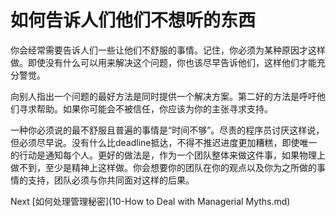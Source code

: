 # 如何告诉人们他们不想听的东西

你会经常需要告诉人们一些让他们不舒服的事情。记住，你必须为某种原因才这样做。即使没有什么可以用来解决这个问题，你也该尽早告诉他们，这样他们才能充分警觉。

向别人指出一个问题的最好方法是同时提供一个解决方案。第二好的方法是呼吁他们寻求帮助。如果你可能会不被信任，你应该为你的主张寻求支持。

一种你必须说的最不舒服且普遍的事情是“时间不够”。尽责的程序员讨厌这样说，但必须尽早说。没有什么比deadline抵达，不得不推迟进度更加糟糕，即使唯一的行动是通知每个人。更好的做法是，作为一个团队整体来做这件事，如果物理上做不到，至少是精神上这样做。你会想要你的团队在你的观点以及你为之所做的事情的支持，团队必须与你共同面对这样的后果。

Next [如何处理管理秘密](10-How to Deal with Managerial Myths.md)
